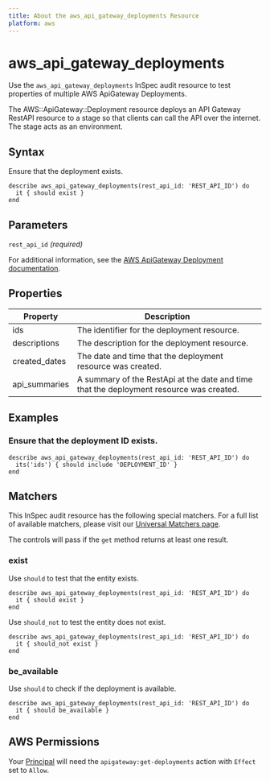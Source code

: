 ```yaml
---
title: About the aws_api_gateway_deployments Resource
platform: aws
---
```


# aws\_api\_gateway\_deployments

Use the `aws_api_gateway_deployments` InSpec audit resource to test properties of multiple AWS ApiGateway Deployments.

The AWS::ApiGateway::Deployment resource deploys an API Gateway RestAPI resource to a stage so that clients can call the API over the internet. The stage acts as an environment.

## Syntax

Ensure that the deployment exists.

    describe aws_api_gateway_deployments(rest_api_id: 'REST_API_ID') do
      it { should exist }
    end

## Parameters

`rest_api_id` _(required)_

For additional information, see the [AWS ApiGateway Deployment documentation](https://docs.aws.amazon.com/AWSCloudFormation/latest/UserGuide/aws-resource-apigateway-deployment.html).

## Properties

| Property | Description|
| --- | --- |
| ids | The identifier for the deployment resource. |
| descriptions | The description for the deployment resource. |
| created_dates | The date and time that the deployment resource was created. |
| api_summaries | A summary of the RestApi at the date and time that the deployment resource was created. |

## Examples

### Ensure that the deployment ID exists.

    describe aws_api_gateway_deployments(rest_api_id: 'REST_API_ID') do
      its('ids') { should include 'DEPLOYMENT_ID' }
    end

## Matchers

This InSpec audit resource has the following special matchers. For a full list of available matchers, please visit our [Universal Matchers page](https://www.inspec.io/docs/reference/matchers/).

The controls will pass if the `get` method returns at least one result.

### exist

Use `should` to test that the entity exists.

    describe aws_api_gateway_deployments(rest_api_id: 'REST_API_ID') do
      it { should exist }
    end

Use `should_not` to test the entity does not exist.

    describe aws_api_gateway_deployments(rest_api_id: 'REST_API_ID') do
      it { should_not exist }
    end

### be_available

Use `should` to check if the deployment is available.

    describe aws_api_gateway_deployments(rest_api_id: 'REST_API_ID') do
      it { should be_available }
    end

## AWS Permissions

Your [Principal](https://docs.aws.amazon.com/IAM/latest/UserGuide/intro-structure.html#intro-structure-principal) will need the `apigateway:get-deployments` action with `Effect` set to `Allow`.
